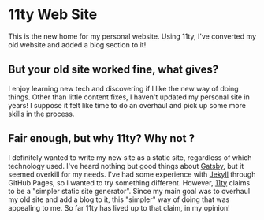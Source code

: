 # 11ty Web Site

This is the new home for my personal website.
Using 11ty, I've converted my old website and added a blog section to it!

## But your old site worked fine, what gives?

I enjoy learning new tech and discovering if I like the new way of doing things.
Other than little content fixes, I haven't updated my personal site in years!
I suppose it felt like time to do an overhaul and pick up some more skills in the process.

## Fair enough, but why 11ty? Why not <insert other static site generator>?

I definitely wanted to write my new site as a static site, regardless of which technology used.
I've heard nothing but good things about [Gatsby](https://www.gatsbyjs.org/), but it seemed overkill for my needs.
I've had some experience with [Jekyll](https://jekyllrb.com/) through GitHub Pages, so I wanted to try something different.
However, [11ty](https://www.11ty.dev/) claims to be a "simpler static site generator".
Since my main goal was to overhaul my old site and add a blog to it, this "simpler" way of doing that was appealing to me.
So far 11ty has lived up to that claim, in my opinion!
